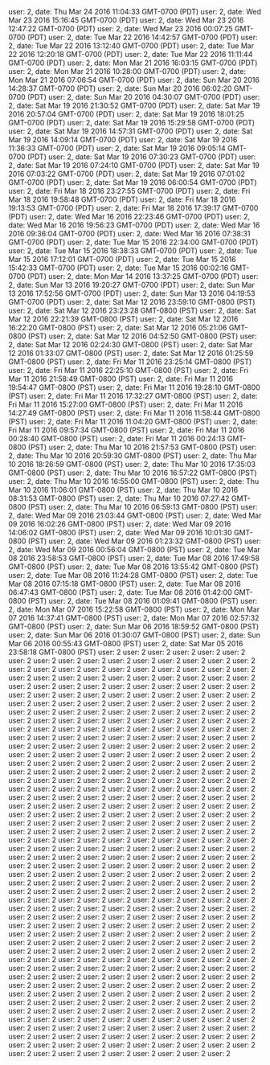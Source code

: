user: 2, date: Thu Mar 24 2016 11:04:33 GMT-0700 (PDT)
user: 2, date: Wed Mar 23 2016 15:16:45 GMT-0700 (PDT)
user: 2, date: Wed Mar 23 2016 12:47:22 GMT-0700 (PDT)
user: 2, date: Wed Mar 23 2016 00:07:25 GMT-0700 (PDT)
user: 2, date: Tue Mar 22 2016 14:42:57 GMT-0700 (PDT)
user: 2, date: Tue Mar 22 2016 13:12:40 GMT-0700 (PDT)
user: 2, date: Tue Mar 22 2016 12:20:18 GMT-0700 (PDT)
user: 2, date: Tue Mar 22 2016 11:11:44 GMT-0700 (PDT)
user: 2, date: Mon Mar 21 2016 16:03:15 GMT-0700 (PDT)
user: 2, date: Mon Mar 21 2016 10:28:00 GMT-0700 (PDT)
user: 2, date: Mon Mar 21 2016 07:06:54 GMT-0700 (PDT)
user: 2, date: Sun Mar 20 2016 14:28:37 GMT-0700 (PDT)
user: 2, date: Sun Mar 20 2016 06:02:20 GMT-0700 (PDT)
user: 2, date: Sun Mar 20 2016 04:30:07 GMT-0700 (PDT)
user: 2, date: Sat Mar 19 2016 21:30:52 GMT-0700 (PDT)
user: 2, date: Sat Mar 19 2016 20:57:04 GMT-0700 (PDT)
user: 2, date: Sat Mar 19 2016 18:01:25 GMT-0700 (PDT)
user: 2, date: Sat Mar 19 2016 15:29:58 GMT-0700 (PDT)
user: 2, date: Sat Mar 19 2016 14:57:31 GMT-0700 (PDT)
user: 2, date: Sat Mar 19 2016 14:09:14 GMT-0700 (PDT)
user: 2, date: Sat Mar 19 2016 11:36:33 GMT-0700 (PDT)
user: 2, date: Sat Mar 19 2016 09:05:14 GMT-0700 (PDT)
user: 2, date: Sat Mar 19 2016 07:30:23 GMT-0700 (PDT)
user: 2, date: Sat Mar 19 2016 07:24:10 GMT-0700 (PDT)
user: 2, date: Sat Mar 19 2016 07:03:22 GMT-0700 (PDT)
user: 2, date: Sat Mar 19 2016 07:01:02 GMT-0700 (PDT)
user: 2, date: Sat Mar 19 2016 06:00:54 GMT-0700 (PDT)
user: 2, date: Fri Mar 18 2016 23:27:55 GMT-0700 (PDT)
user: 2, date: Fri Mar 18 2016 19:58:48 GMT-0700 (PDT)
user: 2, date: Fri Mar 18 2016 19:13:53 GMT-0700 (PDT)
user: 2, date: Fri Mar 18 2016 17:39:17 GMT-0700 (PDT)
user: 2, date: Wed Mar 16 2016 22:23:46 GMT-0700 (PDT)
user: 2, date: Wed Mar 16 2016 19:56:23 GMT-0700 (PDT)
user: 2, date: Wed Mar 16 2016 09:36:04 GMT-0700 (PDT)
user: 2, date: Wed Mar 16 2016 07:38:31 GMT-0700 (PDT)
user: 2, date: Tue Mar 15 2016 22:34:00 GMT-0700 (PDT)
user: 2, date: Tue Mar 15 2016 18:38:33 GMT-0700 (PDT)
user: 2, date: Tue Mar 15 2016 17:12:01 GMT-0700 (PDT)
user: 2, date: Tue Mar 15 2016 15:42:33 GMT-0700 (PDT)
user: 2, date: Tue Mar 15 2016 00:02:16 GMT-0700 (PDT)
user: 2, date: Mon Mar 14 2016 13:37:25 GMT-0700 (PDT)
user: 2, date: Sun Mar 13 2016 19:20:27 GMT-0700 (PDT)
user: 2, date: Sun Mar 13 2016 17:52:56 GMT-0700 (PDT)
user: 2, date: Sun Mar 13 2016 04:19:53 GMT-0700 (PDT)
user: 2, date: Sat Mar 12 2016 23:59:10 GMT-0800 (PST)
user: 2, date: Sat Mar 12 2016 23:23:28 GMT-0800 (PST)
user: 2, date: Sat Mar 12 2016 22:21:39 GMT-0800 (PST)
user: 2, date: Sat Mar 12 2016 16:22:20 GMT-0800 (PST)
user: 2, date: Sat Mar 12 2016 05:21:06 GMT-0800 (PST)
user: 2, date: Sat Mar 12 2016 04:52:50 GMT-0800 (PST)
user: 2, date: Sat Mar 12 2016 02:24:30 GMT-0800 (PST)
user: 2, date: Sat Mar 12 2016 01:33:07 GMT-0800 (PST)
user: 2, date: Sat Mar 12 2016 01:25:59 GMT-0800 (PST)
user: 2, date: Fri Mar 11 2016 23:25:14 GMT-0800 (PST)
user: 2, date: Fri Mar 11 2016 22:25:10 GMT-0800 (PST)
user: 2, date: Fri Mar 11 2016 21:58:49 GMT-0800 (PST)
user: 2, date: Fri Mar 11 2016 19:54:47 GMT-0800 (PST)
user: 2, date: Fri Mar 11 2016 19:28:10 GMT-0800 (PST)
user: 2, date: Fri Mar 11 2016 17:32:27 GMT-0800 (PST)
user: 2, date: Fri Mar 11 2016 15:27:00 GMT-0800 (PST)
user: 2, date: Fri Mar 11 2016 14:27:49 GMT-0800 (PST)
user: 2, date: Fri Mar 11 2016 11:58:44 GMT-0800 (PST)
user: 2, date: Fri Mar 11 2016 11:04:20 GMT-0800 (PST)
user: 2, date: Fri Mar 11 2016 09:57:34 GMT-0800 (PST)
user: 2, date: Fri Mar 11 2016 00:28:40 GMT-0800 (PST)
user: 2, date: Fri Mar 11 2016 00:24:13 GMT-0800 (PST)
user: 2, date: Thu Mar 10 2016 21:57:53 GMT-0800 (PST)
user: 2, date: Thu Mar 10 2016 20:59:30 GMT-0800 (PST)
user: 2, date: Thu Mar 10 2016 18:26:59 GMT-0800 (PST)
user: 2, date: Thu Mar 10 2016 17:35:03 GMT-0800 (PST)
user: 2, date: Thu Mar 10 2016 16:57:22 GMT-0800 (PST)
user: 2, date: Thu Mar 10 2016 16:55:00 GMT-0800 (PST)
user: 2, date: Thu Mar 10 2016 11:06:01 GMT-0800 (PST)
user: 2, date: Thu Mar 10 2016 08:31:53 GMT-0800 (PST)
user: 2, date: Thu Mar 10 2016 07:27:42 GMT-0800 (PST)
user: 2, date: Thu Mar 10 2016 06:59:13 GMT-0800 (PST)
user: 2, date: Wed Mar 09 2016 21:03:44 GMT-0800 (PST)
user: 2, date: Wed Mar 09 2016 16:02:26 GMT-0800 (PST)
user: 2, date: Wed Mar 09 2016 14:06:02 GMT-0800 (PST)
user: 2, date: Wed Mar 09 2016 10:01:30 GMT-0800 (PST)
user: 2, date: Wed Mar 09 2016 01:23:32 GMT-0800 (PST)
user: 2, date: Wed Mar 09 2016 00:56:04 GMT-0800 (PST)
user: 2, date: Tue Mar 08 2016 23:58:53 GMT-0800 (PST)
user: 2, date: Tue Mar 08 2016 17:49:58 GMT-0800 (PST)
user: 2, date: Tue Mar 08 2016 13:55:42 GMT-0800 (PST)
user: 2, date: Tue Mar 08 2016 11:24:28 GMT-0800 (PST)
user: 2, date: Tue Mar 08 2016 07:15:18 GMT-0800 (PST)
user: 2, date: Tue Mar 08 2016 06:47:43 GMT-0800 (PST)
user: 2, date: Tue Mar 08 2016 01:42:00 GMT-0800 (PST)
user: 2, date: Tue Mar 08 2016 01:09:41 GMT-0800 (PST)
user: 2, date: Mon Mar 07 2016 15:22:58 GMT-0800 (PST)
user: 2, date: Mon Mar 07 2016 14:37:41 GMT-0800 (PST)
user: 2, date: Mon Mar 07 2016 02:57:32 GMT-0800 (PST)
user: 2, date: Sun Mar 06 2016 18:59:52 GMT-0800 (PST)
user: 2, date: Sun Mar 06 2016 01:30:07 GMT-0800 (PST)
user: 2, date: Sun Mar 06 2016 00:55:43 GMT-0800 (PST)
user: 2, date: Sat Mar 05 2016 23:58:18 GMT-0800 (PST)
user: 2
user: 2
user: 2
user: 2
user: 2
user: 2
user: 2
user: 2
user: 2
user: 2
user: 2
user: 2
user: 2
user: 2
user: 2
user: 2
user: 2
user: 2
user: 2
user: 2
user: 2
user: 2
user: 2
user: 2
user: 2
user: 2
user: 2
user: 2
user: 2
user: 2
user: 2
user: 2
user: 2
user: 2
user: 2
user: 2
user: 2
user: 2
user: 2
user: 2
user: 2
user: 2
user: 2
user: 2
user: 2
user: 2
user: 2
user: 2
user: 2
user: 2
user: 2
user: 2
user: 2
user: 2
user: 2
user: 2
user: 2
user: 2
user: 2
user: 2
user: 2
user: 2
user: 2
user: 2
user: 2
user: 2
user: 2
user: 2
user: 2
user: 2
user: 2
user: 2
user: 2
user: 2
user: 2
user: 2
user: 2
user: 2
user: 2
user: 2
user: 2
user: 2
user: 2
user: 2
user: 2
user: 2
user: 2
user: 2
user: 2
user: 2
user: 2
user: 2
user: 2
user: 2
user: 2
user: 2
user: 2
user: 2
user: 2
user: 2
user: 2
user: 2
user: 2
user: 2
user: 2
user: 2
user: 2
user: 2
user: 2
user: 2
user: 2
user: 2
user: 2
user: 2
user: 2
user: 2
user: 2
user: 2
user: 2
user: 2
user: 2
user: 2
user: 2
user: 2
user: 2
user: 2
user: 2
user: 2
user: 2
user: 2
user: 2
user: 2
user: 2
user: 2
user: 2
user: 2
user: 2
user: 2
user: 2
user: 2
user: 2
user: 2
user: 2
user: 2
user: 2
user: 2
user: 2
user: 2
user: 2
user: 2
user: 2
user: 2
user: 2
user: 2
user: 2
user: 2
user: 2
user: 2
user: 2
user: 2
user: 2
user: 2
user: 2
user: 2
user: 2
user: 2
user: 2
user: 2
user: 2
user: 2
user: 2
user: 2
user: 2
user: 2
user: 2
user: 2
user: 2
user: 2
user: 2
user: 2
user: 2
user: 2
user: 2
user: 2
user: 2
user: 2
user: 2
user: 2
user: 2
user: 2
user: 2
user: 2
user: 2
user: 2
user: 2
user: 2
user: 2
user: 2
user: 2
user: 2
user: 2
user: 2
user: 2
user: 2
user: 2
user: 2
user: 2
user: 2
user: 2
user: 2
user: 2
user: 2
user: 2
user: 2
user: 2
user: 2
user: 2
user: 2
user: 2
user: 2
user: 2
user: 2
user: 2
user: 2
user: 2
user: 2
user: 2
user: 2
user: 2
user: 2
user: 2
user: 2
user: 2
user: 2
user: 2
user: 2
user: 2
user: 2
user: 2
user: 2
user: 2
user: 2
user: 2
user: 2
user: 2
user: 2
user: 2
user: 2
user: 2
user: 2
user: 2
user: 2
user: 2
user: 2
user: 2
user: 2
user: 2
user: 2
user: 2
user: 2
user: 2
user: 2
user: 2
user: 2
user: 2
user: 2
user: 2
user: 2
user: 2
user: 2
user: 2
user: 2
user: 2
user: 2
user: 2
user: 2
user: 2
user: 2
user: 2
user: 2
user: 2
user: 2
user: 2
user: 2
user: 2
user: 2
user: 2
user: 2
user: 2
user: 2
user: 2
user: 2
user: 2
user: 2
user: 2
user: 2
user: 2
user: 2
user: 2
user: 2
user: 2
user: 2
user: 2
user: 2
user: 2
user: 2
user: 2
user: 2
user: 2
user: 2
user: 2
user: 2
user: 2
user: 2
user: 2
user: 2
user: 2
user: 2
user: 2
user: 2
user: 2
user: 2
user: 2
user: 2
user: 2
user: 2
user: 2
user: 2
user: 2
user: 2
user: 2
user: 2
user: 2
user: 2
user: 2
user: 2
user: 2
user: 2
user: 2
user: 2
user: 2
user: 2
user: 2
user: 2
user: 2
user: 2
user: 2
user: 2
user: 2
user: 2
user: 2
user: 2
user: 2
user: 2
user: 2
user: 2
user: 2
user: 2
user: 2
user: 2
user: 2
user: 2
user: 2
user: 2
user: 2
user: 2
user: 2
user: 2
user: 2
user: 2
user: 2
user: 2
user: 2
user: 2
user: 2
user: 2
user: 2
user: 2
user: 2
user: 2
user: 2
user: 2
user: 2
user: 2
user: 2
user: 2
user: 2
user: 2
user: 2
user: 2
user: 2
user: 2
user: 2
user: 2
user: 2
user: 2
user: 2
user: 2
user: 2
user: 2
user: 2
user: 2
user: 2
user: 2
user: 2
user: 2
user: 2
user: 2
user: 2
user: 2
user: 2
user: 2
user: 2
user: 2
user: 2
user: 2
user: 2
user: 2
user: 2
user: 2
user: 2
user: 2
user: 2
user: 2
user: 2
user: 2
user: 2
user: 2
user: 2
user: 2
user: 2
user: 2
user: 2
user: 2
user: 2
user: 2
user: 2
user: 2
user: 2
user: 2
user: 2
user: 2
user: 2
user: 2
user: 2
user: 2
user: 2
user: 2
user: 2
user: 2
user: 2
user: 2
user: 2
user: 2
user: 2
user: 2
user: 2
user: 2
user: 2
user: 2
user: 2
user: 2
user: 2
user: 2
user: 2
user: 2
user: 2
user: 2
user: 2
user: 2
user: 2
user: 2
user: 2
user: 2
user: 2

